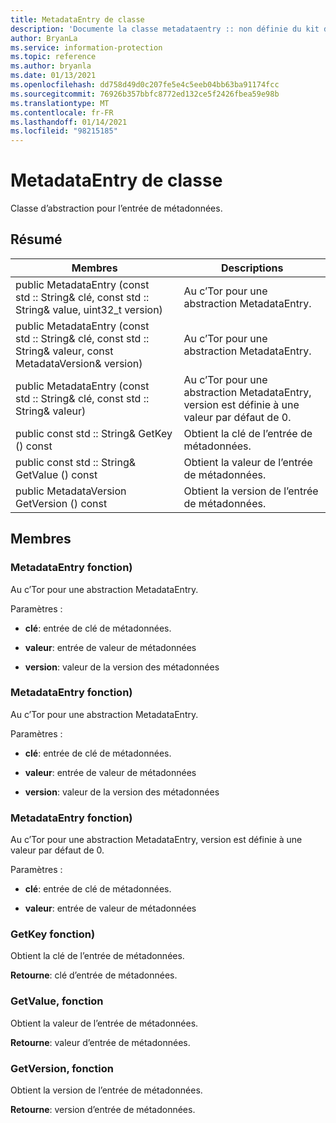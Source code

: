 ```yaml
---
title: MetadataEntry de classe
description: 'Documente la classe metadataentry :: non définie du kit de développement logiciel (SDK) Microsoft Information Protection (MIP).'
author: BryanLa
ms.service: information-protection
ms.topic: reference
ms.author: bryanla
ms.date: 01/13/2021
ms.openlocfilehash: dd758d49d0c207fe5e4c5eeb04bb63ba91174fcc
ms.sourcegitcommit: 76926b357bbfc8772ed132ce5f2426fbea59e98b
ms.translationtype: MT
ms.contentlocale: fr-FR
ms.lasthandoff: 01/14/2021
ms.locfileid: "98215185"
---
```

# <a name="class-metadataentry"></a>MetadataEntry de classe 
Classe d’abstraction pour l’entrée de métadonnées.
  
## <a name="summary"></a>Résumé
 Membres                        | Descriptions                                
--------------------------------|---------------------------------------------
public MetadataEntry (const std :: String& clé, const std :: String& value, uint32_t version)  |  Au c’Tor pour une abstraction MetadataEntry.
public MetadataEntry (const std :: String& clé, const std :: String& valeur, const MetadataVersion& version)  |  Au c’Tor pour une abstraction MetadataEntry.
public MetadataEntry (const std :: String& clé, const std :: String& valeur)  |  Au c’Tor pour une abstraction MetadataEntry, version est définie à une valeur par défaut de 0.
public const std :: String& GetKey () const  |  Obtient la clé de l’entrée de métadonnées.
public const std :: String& GetValue () const  |  Obtient la valeur de l’entrée de métadonnées.
public MetadataVersion GetVersion () const  |  Obtient la version de l’entrée de métadonnées.
  
## <a name="members"></a>Membres
  
### <a name="metadataentry-function"></a>MetadataEntry fonction)
Au c’Tor pour une abstraction MetadataEntry.

Paramètres :  
* **clé**: entrée de clé de métadonnées. 


* **valeur**: entrée de valeur de métadonnées 


* **version**: valeur de la version des métadonnées


  
### <a name="metadataentry-function"></a>MetadataEntry fonction)
Au c’Tor pour une abstraction MetadataEntry.

Paramètres :  
* **clé**: entrée de clé de métadonnées. 


* **valeur**: entrée de valeur de métadonnées 


* **version**: valeur de la version des métadonnées


  
### <a name="metadataentry-function"></a>MetadataEntry fonction)
Au c’Tor pour une abstraction MetadataEntry, version est définie à une valeur par défaut de 0.

Paramètres :  
* **clé**: entrée de clé de métadonnées. 


* **valeur**: entrée de valeur de métadonnées


  
### <a name="getkey-function"></a>GetKey fonction)
Obtient la clé de l’entrée de métadonnées.

  
**Retourne**: clé d’entrée de métadonnées.
  
### <a name="getvalue-function"></a>GetValue, fonction
Obtient la valeur de l’entrée de métadonnées.

  
**Retourne**: valeur d’entrée de métadonnées.
  
### <a name="getversion-function"></a>GetVersion, fonction
Obtient la version de l’entrée de métadonnées.

  
**Retourne**: version d’entrée de métadonnées.